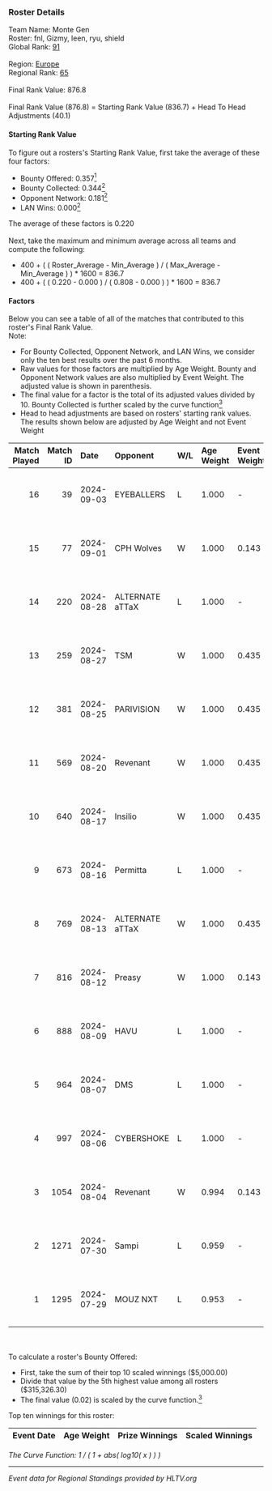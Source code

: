 ### Roster Details<br />
Team Name: Monte Gen<br />
Roster: fnl, Gizmy, leen, ryu, shield<br />
Global Rank: [91](../../standings_global_2024_09_04.md)<br />
<br />
Region: [Europe]( ../../standings_europe_2024_09_04.md)<br />
Regional Rank: [65]( ../../standings_europe_2024_09_04.md)<br />
<br />
Final Rank Value:  876.8<br />
<br />
Final Rank Value (876.8) = Starting Rank Value (836.7) + Head To Head Adjustments (40.1)<br />

#### Starting Rank Value<br />
To figure out a rosters's Starting Rank Value, first take the average of these four factors:<br />
- Bounty Offered: 0.357[<sup>1</sup>](#table2)
- Bounty Collected: 0.344[<sup>2</sup>](#table1)
- Opponent Network: 0.181[<sup>2</sup>](#table1)
- LAN Wins: 0.000[<sup>2</sup>](#table1)

The average of these factors is 0.220<br />
<br />
Next, take the maximum and minimum average across all teams and compute the following:<br />
- 400 + ( ( Roster_Average - Min_Average ) / ( Max_Average - Min_Average ) ) * 1600 = 836.7
- 400 + ( ( 0.220 - 0.000 ) / ( 0.808 - 0.000 ) ) * 1600 = 836.7


#### Factors<br />
Below you can see a table of all of the matches that contributed to this roster's Final Rank Value.<br />
Note:<br />

- For Bounty Collected, Opponent Network, and LAN Wins, we consider only the ten best results over the past 6 months.
- Raw values for those factors are multiplied by Age Weight. Bounty and Opponent Network values are also multiplied by Event Weight. The adjusted value is shown in parenthesis.
- The final value for a factor is the total of its adjusted values divided by 10. Bounty Collected is further scaled by the curve function[<sup>3</sup>](#curveFunction)
- Head to head adjustments are based on rosters' starting rank values. The results shown below are adjusted by Age Weight and not Event Weight
<span id="table1"></span><br />


| Match Played | Match ID | Date       | Opponent        | W/L | Age Weight | Event Weight | Bounty Collected | Opponent Network | LAN Wins  | H2H Adj. | Roster                         |
| -: | -: | :- | :- | :- | :- | :- | :- | :- | :- | -: | :- |
|           16 |       39 | 2024-09-03 | EYEBALLERS      | L   | 1.000      | -            | -                | -                | -         |   -18.50 | fnl, Gizmy, leen, ryu, shield  |
|           15 |       77 | 2024-09-01 | CPH Wolves      | W   | 1.000      | 0.143        | 0.003 (0.000)    | 0.483 (0.069)    | 0 (0.000) |    12.14 | fnl, Gizmy, leen, ryu, shield  |
|           14 |      220 | 2024-08-28 | ALTERNATE aTTaX | L   | 1.000      | -            | -                | -                | -         |   -13.18 | fnl, Gizmy, leen, ryu, shield  |
|           13 |      259 | 2024-08-27 | TSM             | W   | 1.000      | 0.435        | 0.057 (0.025)    | 0.914 (0.397)    | 0 (0.000) |    23.44 | fnl, Gizmy, leen, ryu, shield  |
|           12 |      381 | 2024-08-25 | PARIVISION      | W   | 1.000      | 0.435        | 0.045 (0.020)    | 0.751 (0.326)    | 0 (0.000) |    25.90 | fnl, Gizmy, leen, ryu, shield  |
|           11 |      569 | 2024-08-20 | Revenant        | W   | 1.000      | 0.435        | 0.042 (0.018)    | 0.635 (0.276)    | 0 (0.000) |    20.42 | fnl, Gizmy, leen, ryu, shield  |
|           10 |      640 | 2024-08-17 | Insilio         | W   | 1.000      | 0.435        | 0.023 (0.010)    | 0.626 (0.272)    | 0 (0.000) |    19.41 | fnl, Gizmy, leen, ryu, shield  |
|            9 |      673 | 2024-08-16 | Permitta        | L   | 1.000      | -            | -                | -                | -         |   -11.72 | AiyvaN, fnl, leen, ryu, shield |
|            8 |      769 | 2024-08-13 | ALTERNATE aTTaX | W   | 1.000      | 0.435        | 0.099 (0.043)    | 0.820 (0.356)    | 0 (0.000) |    18.39 | fnl, Gizmy, leen, ryu, shield  |
|            7 |      816 | 2024-08-12 | Preasy          | W   | 1.000      | 0.143        | 0.007 (0.001)    | 0.170 (0.024)    | 0 (0.000) |    11.69 | fnl, Gizmy, leen, ryu, shield  |
|            6 |      888 | 2024-08-09 | HAVU            | L   | 1.000      | -            | -                | -                | -         |   -24.96 | fnl, Gizmy, leen, ryu, shield  |
|            5 |      964 | 2024-08-07 | DMS             | L   | 1.000      | -            | -                | -                | -         |   -12.71 | fnl, Gizmy, leen, ryu, shield  |
|            4 |      997 | 2024-08-06 | CYBERSHOKE      | L   | 1.000      | -            | -                | -                | -         |   -10.72 | fnl, Gizmy, leen, ryu, shield  |
|            3 |     1054 | 2024-08-04 | Revenant        | W   | 0.994      | 0.143        | 0.042 (0.006)    | 0.635 (0.090)    | 0 (0.000) |    19.00 | fnl, Gizmy, leen, ryu, shield  |
|            2 |     1271 | 2024-07-30 | Sampi           | L   | 0.959      | -            | -                | -                | -         |   -11.39 | fnl, Gizmy, leen, ryu, shield  |
|            1 |     1295 | 2024-07-29 | MOUZ NXT        | L   | 0.953      | -            | -                | -                | -         |    -7.13 | fnl, Gizmy, leen, ryu, shield  |

<br />
<span id="table2"></span><br />
To calculate a roster's Bounty Offered:<br />

- First, take the sum of their top 10 scaled winnings ($5,000.00)
- Divide that value by the 5th highest value among all rosters ($315,326.30)
- The final value (0.02) is scaled by the curve function.[<sup>3</sup>](#curveFunction)

Top ten winnings for this roster:<br />

| Event Date | Age Weight | Prize Winnings | Scaled Winnings |
| :- | -: | :- | :- |


<span id="curveFunction"></span>_The Curve Function: 1 / ( 1 + abs( log10( x ) ) )_<br />

---
_Event data for Regional Standings provided by HLTV.org_<br />
